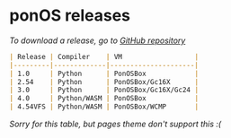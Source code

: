 # ponOS releases
*To download a release, go to [GitHub repository](https://github.com/levm370/PonOS)*
```markdown
| Release | Compiler    | VM                  |
|---------|-------------|---------------------|
| 1.0     | Python      | PonOSBox            |
| 2.54    | Python      | PonOSBox/Gc16X      |
| 3.0     | Python      | PonOSBox/Gc16X/Gc24 |
| 4.0     | Python/WASM | PonOSBox            |
| 4.54VFS | Python/WASM | PonOSBox/WCMP       |
```
*Sorry for this table, but pages theme don't support this :(*
